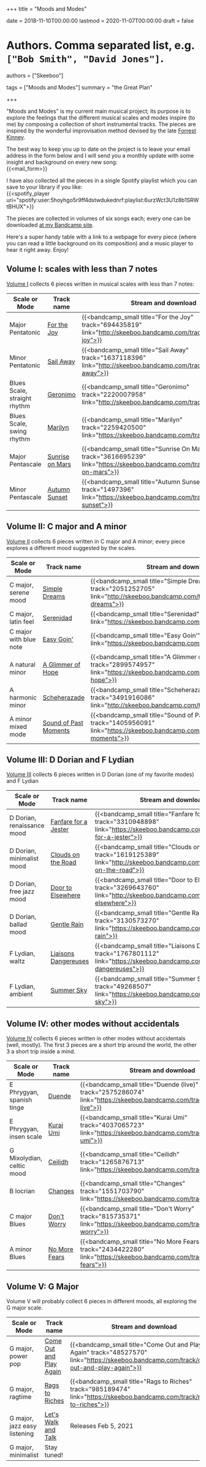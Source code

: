 +++
title = "Moods and Modes"

date = 2018-11-10T00:00:00
lastmod = 2020-11-07T00:00:00
draft = false

# Authors. Comma separated list, e.g. `["Bob Smith", "David Jones"]`.
authors = ["Skeeboo"]

tags = ["Moods and Modes"]
summary = "the Great Plan"


+++

"Moods and Modes" is my current main musical project; its purpose is to explore the feelings that the different musical scales and modes inspire (to me) by composing a collection of short instrumental tracks. The pieces are inspired  by the wonderful improvisation method devised by the late [Forrest Kinney](https://forrestkinney.com).

The best way to keep you up to date on the project is to leave your email address in the form below and I will send you a monthly update with some insight and background on every new song: </br>
{{<mail_form>}}

I have also collected all the pieces in a single Spotify playlist which you can save to your library if you like: </br>
{{<spotify_player uri="spotify:user:5hoyhgo5r9ff4dstwdukednrf:playlist:6urzWct3U1z8b1SRWtBHUX">}}

The pieces are collected in volumes of six songs each; every one can be downloaded [at my Bandcamp site](https://skeeboo.bandcamp.com).

Here's a super handy table with a link to a webpage for every piece (where you can read a little background on its composition) and a music player to hear it right away. Enjoy!

## Volume I: scales with less than 7 notes

[Volume I](/music/moods_and_modes_vol1) collects 6 pieces written in musical scales with less than 7 notes:

| Scale or Mode | Track name | Stream and download |
| --- | --- | --- |
| Major Pentatonic | [For the Joy](/music/for_the_joy) | {{<bandcamp_small title="For the Joy" track="694435819" link="http://skeeboo.bandcamp.com/track/for-the-joy">}} |
| Minor Pentatonic | [Sail Away](/music/sail_away) | {{<bandcamp_small title="Sail Away" track="1637118396" link="http://skeeboo.bandcamp.com/track/sail-away">}} |
| Blues Scale, straight rhythm | [Geronimo](/music/geronimo) | {{<bandcamp_small title="Geronimo" track="2220007958" link="http://skeeboo.bandcamp.com/track/geronimo">}} |
| Blues Scale, swing rhythm | [Marilyn](/music/marilyn) | {{<bandcamp_small title="Marilyn" track="2259420500" link="https://skeeboo.bandcamp.com/track/marilyn">}} |
| Major Pentascale | [Sunrise on Mars](/music/sunrise_on_mars) | {{<bandcamp_small title="Sunrise On Mars" track="3616695239" link="https://skeeboo.bandcamp.com/track/sunrise-on-mars">}} |
| Minor Pentascale | [Autumn Sunset](/music/autumn_sunset) | {{<bandcamp_small title="Autumn Sunset" track="1497396" link="https://skeeboo.bandcamp.com/track/autumn-sunset">}} |

## Volume II: C major and A minor

[Volume II](/music/moods_and_modes_vol2) collects 6 pieces written in C major and A minor; every piece explores a different mood suggested by the scales.

| Scale or Mode | Track name | Stream and download |
| --- | --- | --- |
| C major, serene mood | [Simple Dreams](/music/simple_dreams) | {{<bandcamp_small title="Simple Dreams" track="2051252705" link="http://skeeboo.bandcamp.com/track/simple-dreams">}} |
| C major, latin feel | [Serenidad](/music/serenidad) | {{<bandcamp_small title="Serenidad" track="35792932" link="https://skeeboo.bandcamp.com/track/serenidad">}} |
| C major with blue note | [Easy Goin'](/music/easy_goin) | {{<bandcamp_small title="Easy Goin'" track="3013165940" link="https://skeeboo.bandcamp.com/track/easy-goin">}} |
| A natural minor | [A Glimmer of Hope](/music/a_glimmer_of_hope) | {{<bandcamp_small title="A Glimmer of Hope" track="2899574957" link="https://skeeboo.bandcamp.com/track/a-glimmer-of-hope">}} |
| A harmonic minor | [Scheherazade](/music/scheherazade) | {{<bandcamp_small title="Scheherazade" track="3491916086" link="http://skeeboo.bandcamp.com/track/scheherazade">}} |
| A minor mixed mode | [Sound of Past Moments](/music/sound_of_past_moments) | {{<bandcamp_small title="Sound of Past Moments" track="1405956091" link="https://skeeboo.bandcamp.com/track/sound-of-past-moments">}} |

## Volume III: D Dorian and F Lydian

[Volume III](/music/moods_and_modes_vol3) collects 6 pieces written in D Dorian (one of my favorite modes) and F Lydian

| Scale or Mode | Track name | Stream and download |
| --- | --- | --- |
| D Dorian, renaissance mood | [Fanfare for a Jester](/music/fanfare_for_a_jester) | {{<bandcamp_small title="Fanfare for a Jester" track="3310948898" link="https://skeeboo.bandcamp.com/track/fanfare-for-a-jester">}} |
| D Dorian, minimalist mood | [Clouds on the Road](/music/clouds_on_the_road) | {{<bandcamp_small title="Clouds on the Road" track="1619125389" link="http://skeeboo.bandcamp.com/track/clouds-on-the-road">}} |
| D Dorian, free jazz mood | [Door to Elsewhere](/music/door_to_elsewhere) | {{<bandcamp_small title="Door to Elsewhere" track="3269643760" link="http://skeeboo.bandcamp.com/track/door-to-elsewhere">}} |
| D Dorian, ballad mood | [Gentle Rain](/music/gentle_rain) | {{<bandcamp_small title="Gentle Rain" track="3130573270" link="https://skeeboo.bandcamp.com/track/gentle-rain">}} |
| F Lydian, waltz | [Liaisons Dangereuses](/music/liaisons_dangereuses) |  {{<bandcamp_small title="Liaisons Dangereuses" track="1767801112" link="https://skeeboo.bandcamp.com/track/liaisons-dangereuses">}} |
| F Lydian, ambient | [Summer Sky](/music/summer_sky) | {{<bandcamp_small title="Summer Sky" track="49268507" link="https://skeeboo.bandcamp.com/track/summer-sky">}} |

## Volume IV: other modes without accidentals

[Volume IV](/music/moods_and_modes_vol4)  collects 6 pieces written in other modes without accidentals (well, mostly).
The first 3 pieces are a short trip around the world, the other 3 a short trip inside a mind.

| Scale or Mode | Track name | Stream and download |
| --- | --- | --- |
| E Phrygyan, spanish tinge | [Duende](/music/duende) | {{<bandcamp_small title="Duende (live)" track="2575286074" link="https://skeeboo.bandcamp.com/track/duende-live">}} |
| E Phrygyan, insen scale | [Kurai Umi](/music/kurai_umi) | {{<bandcamp_small title="Kurai Umi" track="4037065723" link="https://skeeboo.bandcamp.com/track/kurai-umi">}} |
| G Mixolydian, celtic mood| [Ceilidh](/music/ceilidh) | {{<bandcamp_small title="Ceilidh" track="1265876713" link="https://skeeboo.bandcamp.com/track/ceilidh">}}|
| B locrian | [Changes](/music/changes) | {{<bandcamp_small title="Changes" track="1551703790" link="https://skeeboo.bandcamp.com/track/changes">}} |
| C major Blues | [Don't Worry](/music/dont_worry) | {{<bandcamp_small title="Don't Worry" track="815735371" link="https://skeeboo.bandcamp.com/track/dont-worry">}} |
| A minor Blues |[No More Fears](/music/no_more_fears)| {{<bandcamp_small title="No More Fears" track="2434422280" link="https://skeeboo.bandcamp.com/track/no-more-fears">}} |

## Volume V: G Major

Volume V will probably collect 6 pieces in different moods, all exploring the G major scale.

| Scale or Mode | Track name | Stream and download |
| --- | --- | --- |
| G major, power pop | [Come Out and Play Again](/music/come_out_and_play_again) | {{<bandcamp_small title="Come Out and Play Again" track="48527570" link="https://skeeboo.bandcamp.com/track/come-out-and-play-again">}} |
| G major, ragtime | [Rags to Riches](/music/rags_to_riches) | {{<bandcamp_small title="Rags to Riches" track="985189474" link="https://skeeboo.bandcamp.com/track/rags-to-riches">}} |
| G major, jazz easy listening | [Let's Walk and Talk](/music/lets_walk_and_talk) | Releases Feb 5, 2021 |
| G major, minimalist | Stay tuned! | |
